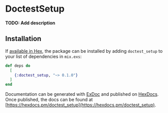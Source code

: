 # DoctestSetup

**TODO: Add description**

## Installation

If [available in Hex](https://hex.pm/docs/publish), the package can be installed
by adding `doctest_setup` to your list of dependencies in `mix.exs`:

```elixir
def deps do
  [
    {:doctest_setup, "~> 0.1.0"}
  ]
end
```

Documentation can be generated with [ExDoc](https://github.com/elixir-lang/ex_doc)
and published on [HexDocs](https://hexdocs.pm). Once published, the docs can
be found at [https://hexdocs.pm/doctest_setup](https://hexdocs.pm/doctest_setup).

